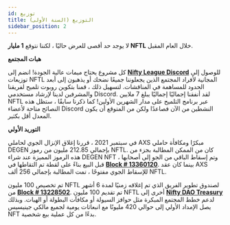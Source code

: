 ```yaml
---
id: توزيع
title: التوزيع (السنة الأولى)
sidebar_position: 2
---
```


لا يوجد حد أقصى للعرض حاليًا ، لكننا نتوقع **1 مليار NFTL** خلال العام المقبل.

**هبات المجتمع**

كل مشروع يحتاج ميمات عالية الجودة! انضم إلى **[Nifty League Discord](https://discord.gg/niftyleague)** للوصول إلى توزيعات NFTL المجانية لأفراد المجتمع الذين يجعلوننا جميعًا نضحك أو يذهبون إلى أبعد الحدود للمساهمة في المناقشات. لتسهيل ذلك ، قمنا بتكوين روبوت تلميح لفريقنا والمشرفين لدينا لإرشاد مستخدمي Discord. لقد أنفقنا إجماليًا إجماليًا يبلغ 7 ملايين NFTL عبر برنامج التلميح على مدار الشهرين الأولين! كما ذكرنا سابقًا ، ستظل هذه النصائح متاحة لأعضاء Discord النشطين من الآن فصاعدًا ولكن من المتوقع أن يكون المعدل أقل بكثير.

**التوريد الأولي**

في سبتمبر 2021 ، قررنا إغلاق الإنزال الجوي لحاملي AXS مبكرًا ومكافأة حاملي DEGEN بإجمالي 212.85 مليون من رموز NFTL. كان من الممكن المطالبة بجزء من هذه الرموز المميزة عند شراء DEGEN NFT ، وتم إسقاط الباقي من الجو إلى أصحابها قبل البيع بناءً على لقطة تم التقاطها في **[Block # 13360120](https://etherscan.io/block/13360120)**. بينما كان عقد AXS للإسقاط الجوي مفتوحًا ، تمت المطالبة بإجمالي 256 ألف NFTL.

تم تخصيص 100 مليون NFTL لصندوق تطوير الفريق الذي تم إغلاقه زمنيًا لمدة 6 أشهر من **[Block # 13228502](https://etherscan.io/tx/0x3649b00464903b78608f8de9308aec339ecd7446f1dc2de26a9913d2d5468ecf)**. تم تقديم 100 مليون NFTL أخرى إلى **[Nifty DAO Treasury](https://etherscan.io/address/0xd06ae6fb7eade890f3e295d69a6679380c9456c1)** لدعم خطط المجتمع المبكرة مثل حوافز السيولة أو مكافآت البطولة أو الهبات. وبذلك يصل الإمداد الأولي إلى حوالي 420 مليونًا مع انبعاثات يومية لجميع مالكي جينيسيس NFT بدءًا من كل عملية بيع شخصية.

